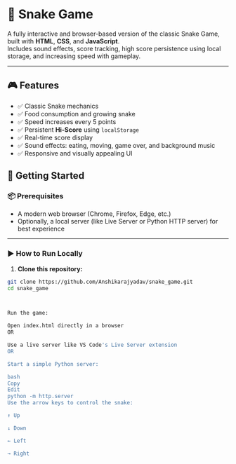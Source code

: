 # 🐍 Snake Game

A fully interactive and browser-based version of the classic Snake Game, built with **HTML**, **CSS**, and **JavaScript**.  
Includes sound effects, score tracking, high score persistence using local storage, and increasing speed with gameplay.

---

## 🎮 Features

- ✅ Classic Snake mechanics
- ✅ Food consumption and growing snake
- ✅ Speed increases every 5 points
- ✅ Persistent **Hi-Score** using `localStorage`
- ✅ Real-time score display
- ✅ Sound effects: eating, moving, game over, and background music
- ✅ Responsive and visually appealing UI

## 🚀 Getting Started

### 📦 Prerequisites

- A modern web browser (Chrome, Firefox, Edge, etc.)
- Optionally, a local server (like Live Server or Python HTTP server) for best experience

---

### ▶️ How to Run Locally

1. **Clone this repository:**
```bash
git clone https://github.com/Anshikarajyadav/snake_game.git
cd snake_game



Run the game:

Open index.html directly in a browser
OR

Use a live server like VS Code's Live Server extension
OR

Start a simple Python server:

bash
Copy
Edit
python -m http.server
Use the arrow keys to control the snake:

↑ Up

↓ Down

← Left

→ Right



